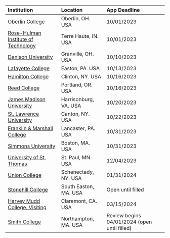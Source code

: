 | **Institution** | **Location** | **App Deadline** |
| :----       | :---       | :--- |
| [Oberlin College](#oberlin-cs-1) | Oberlin, OH. USA | 10/01/2023 |
| [Rose-Hulman Institute of Technology](#rose-hulman) | Terre Haute, IN. USA | 10/01/2023 |
| [Denison University](#denison) | Granville, OH. USA | 10/10/2023 |
| [Lafayette College](#lafayette) | Easton, PA. USA| 10/13/2023 |
| [Hamilton College](#hamilton) | Clinton, NY. USA | 10/16/2023 |
| [Reed College](#reed) | Portland, OR. USA | 10/16/2023 |
| [James Madison University](#jmu) | Harrisonburg, VA. USA | 10/20/2023 |
| [St. Lawrence University](#stlawu) | Canton, NY. USA | 10/22/2023 |
| [Franklin & Marshall College](#fnm) | Lancaster, PA. USA | 10/31/2023 |
| [Simmons University](#simmons) | Boston, MA. USA | 10/31/2023 |
| [University of St. Thomas](#ust-2) | St. Paul, MN. USA | 12/04/2023 |
| [Union College](#union) | Schenectady, NY. USA | 01/31/2024 |
| [Stonehill College](#stonehill) | South Easton, MA. USA | Open until filled |
| [Harvey Mudd College, Visiting](#hmc-cs-visitor) | Claremont, CA. USA | 03/15/2024 |
| [Smith College](#smith) | Northampton, MA. USA | Review begins 04/01/2024 (open until filled) |
